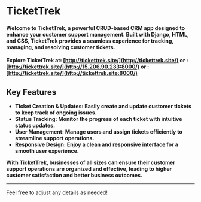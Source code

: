 

<h1>TicketTrek</h1>

<b><h4> Welcome to TicketTrek, a powerful CRUD-based CRM app designed to enhance your customer support management. Built with Django, HTML, and CSS, TicketTrek provides a seamless experience for tracking, managing, and resolving customer tickets.</h4>

Explore TicketTrek at: [http://tickettrek.site/](http://tickettrek.site/)
                  or : [http://tickettrek.site/](http://15.206.90.233:8000/)
                  or : [http://tickettrek.site/](http://tickettrek.site:8000/)

 <h2>Key Features</h2>

- Ticket Creation & Updates: Easily create and update customer tickets to keep track of ongoing issues.
- Status Tracking: Monitor the progress of each ticket with intuitive status updates.
- User Management: Manage users and assign tickets efficiently to streamline support operations.
- Responsive Design: Enjoy a clean and responsive interface for a smooth user experience.

With TicketTrek, businesses of all sizes can ensure their customer support operations are organized and effective, leading to higher customer satisfaction and better business outcomes.</b>

---

Feel free to adjust any details as needed!

